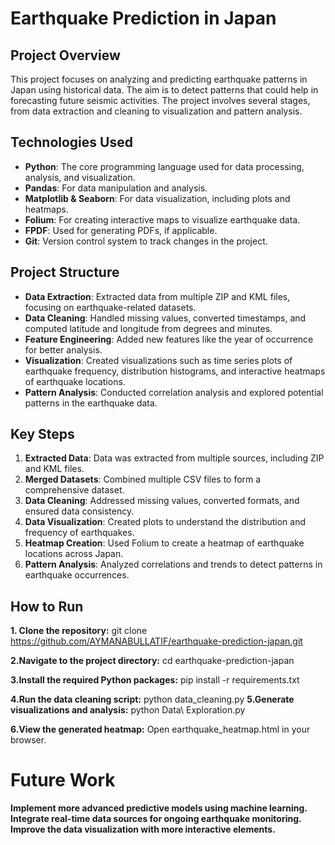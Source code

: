 # Earthquake Prediction in Japan

## Project Overview

This project focuses on analyzing and predicting earthquake patterns in Japan using historical data. The aim is to detect patterns that could help in forecasting future seismic activities. The project involves several stages, from data extraction and cleaning to visualization and pattern analysis.

## Technologies Used

- **Python**: The core programming language used for data processing, analysis, and visualization.
- **Pandas**: For data manipulation and analysis.
- **Matplotlib & Seaborn**: For data visualization, including plots and heatmaps.
- **Folium**: For creating interactive maps to visualize earthquake data.
- **FPDF**: Used for generating PDFs, if applicable.
- **Git**: Version control system to track changes in the project.

## Project Structure

- **Data Extraction**: Extracted data from multiple ZIP and KML files, focusing on earthquake-related datasets.
- **Data Cleaning**: Handled missing values, converted timestamps, and computed latitude and longitude from degrees and minutes.
- **Feature Engineering**: Added new features like the year of occurrence for better analysis.
- **Visualization**: Created visualizations such as time series plots of earthquake frequency, distribution histograms, and interactive heatmaps of earthquake locations.
- **Pattern Analysis**: Conducted correlation analysis and explored potential patterns in the earthquake data.

## Key Steps

1. **Extracted Data**: Data was extracted from multiple sources, including ZIP and KML files.
2. **Merged Datasets**: Combined multiple CSV files to form a comprehensive dataset.
3. **Data Cleaning**: Addressed missing values, converted formats, and ensured data consistency.
4. **Data Visualization**: Created plots to understand the distribution and frequency of earthquakes.
5. **Heatmap Creation**: Used Folium to create a heatmap of earthquake locations across Japan.
6. **Pattern Analysis**: Analyzed correlations and trends to detect patterns in earthquake occurrences.

## How to Run

**1. Clone the repository:**
   git clone https://github.com/AYMANABULLATIF/earthquake-prediction-japan.git

**2.Navigate to the project directory:**
cd earthquake-prediction-japan 

**3.Install the required Python packages:**
pip install -r requirements.txt

**4.Run the data cleaning script:**
python data_cleaning.py
**5.Generate visualizations and analysis:**
python Data\ Exploration.py

**6.View the generated heatmap:**
Open earthquake_heatmap.html in your browser.


# Future Work
**Implement more advanced predictive models using machine learning.**
**Integrate real-time data sources for ongoing earthquake monitoring.**
**Improve the data visualization with more interactive elements.**



